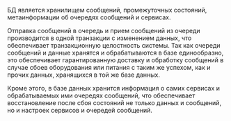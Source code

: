 БД является хранилищем сообщений, промежуточных состояний, метаинформации об очередях сообщений и сервисах. 

Отправка сообщений в очередь и прием сообщений из очереди производится в одной транзакции с изменением данных, что обеспечивает транзакционную целостность системы. Так как очереди сообщений и данные хранятся и обрабатываются в базе единообразно, это обеспечивает гарантированную доставку и обработку сообщений в случае сбоев оборудования или питания с таким же успехом, как и прочих данных, хранящихся в той же базе данных. 

Кроме этого, в базе данных хранится информация о самих сервисах и обрабатываемых ими очередях сообщений, что обеспечивает восстановление после сбоя состояний не только данных и сообщений, но и настроек сервисов и очередей сообщений.